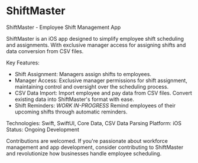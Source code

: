 # ShiftMaster

ShiftMaster - Employee Shift Management App

ShiftMaster is an iOS app designed to simplify employee shift scheduling and assignments. With exclusive manager access for assigning shifts and data conversion from CSV files.

Key Features:
- Shift Assignment: Managers assign shifts to employees.
- Manager Access: Exclusive manager permissions for shift assignment, maintaining control and oversight over the scheduling process.
- CSV Data Import: Import employee and pay data from CSV files. Convert existing data into ShiftMaster's format with ease.
- Shift Reminders: *WORK IN-PROGRESS* Remind employees of their upcoming shifts through automatic reminders.

Technologies: Swift, SwiftUI, Core Data, CSV Data Parsing
Platform: iOS
Status: Ongoing Development

Contributions are welcomed. If you're passionate about workforce management and app development, consider contributing to ShiftMaster and revolutionize how businesses handle employee scheduling.
